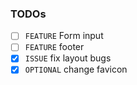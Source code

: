 ### TODOs

- [ ] `FEATURE` Form input
- [ ] `FEATURE` footer
- [x] `ISSUE` fix layout bugs 
- [x] `OPTIONAL` change favicon
